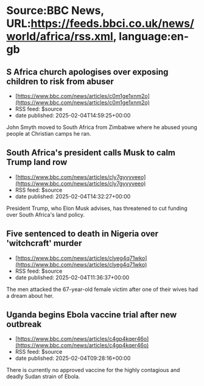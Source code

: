 # Source:BBC News, URL:https://feeds.bbci.co.uk/news/world/africa/rss.xml, language:en-gb

## S Africa church apologises over exposing children to risk from abuser
 - [https://www.bbc.com/news/articles/c0m1ge1xnm2o](https://www.bbc.com/news/articles/c0m1ge1xnm2o)
 - RSS feed: $source
 - date published: 2025-02-04T14:59:25+00:00

John Smyth moved to South Africa from Zimbabwe where he abused young people at Christian camps he ran.

## South Africa's president calls Musk to calm Trump land row
 - [https://www.bbc.com/news/articles/cly7gyvyveeo](https://www.bbc.com/news/articles/cly7gyvyveeo)
 - RSS feed: $source
 - date published: 2025-02-04T14:32:27+00:00

President Trump, who Elon Musk advises, has threatened to cut funding over South Africa's land policy.

## Five sentenced to death in Nigeria over 'witchcraft' murder
 - [https://www.bbc.com/news/articles/clyeg4q71wko](https://www.bbc.com/news/articles/clyeg4q71wko)
 - RSS feed: $source
 - date published: 2025-02-04T11:36:37+00:00

The men attacked the 67-year-old female victim after one of their wives had a dream about her.

## Uganda begins Ebola vaccine trial after new outbreak
 - [https://www.bbc.com/news/articles/c4gp4kqer46o](https://www.bbc.com/news/articles/c4gp4kqer46o)
 - RSS feed: $source
 - date published: 2025-02-04T09:28:16+00:00

There is currently no approved vaccine for the highly contagious and deadly Sudan strain of Ebola.


